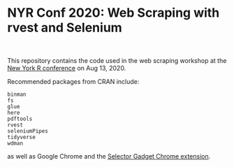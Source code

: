 
# NYR Conf 2020: Web Scraping with rvest and Selenium

<br>

This repository contains the code used in the web scraping workshop at the [New York R conference](https://rstats.ai/) on Aug 13, 2020.

Recommended packages from CRAN include:

```
binman
fs
glue
here
pdftools
rvest
seleniumPipes
tidyverse
wdman
```

as well as Google Chrome and the [Selector Gadget Chrome extension](https://chrome.google.com/webstore/detail/selectorgadget/mhjhnkcfbdhnjickkkdbjoemdmbfginb).
